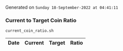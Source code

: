 Generated on `Sunday 18-September-2022 at 04:41:11`

### Current to Target Coin Ratio
`current_coin_ratio.sh`

Date|Current|Target|Ratio
---|---|---|---
